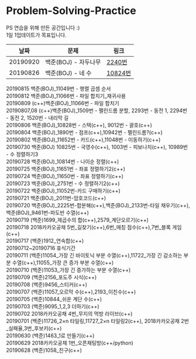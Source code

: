 # Problem-Solving-Practice
PS 연습을 위해 만든 공간입니다 :)<br>
1일 1업데이트가 목표입니다.<br>

|날짜|문제|링크
|---|------|---|
|20190920|백준(BOJ) - 자두나무|<a href="http://bitly.kr/R9hUoT6" target="_blank">2240번</a>|
|20190826|백준(BOJ) - 네 수|<a href="http://bitly.kr/luhdVgF" target="_blank">10824번</a>|
20190815 백준(BOJ)_11049번 - 행렬 곱셈 순서<br>
20190812 백준(BOJ)_11066번 - 파일 합치기_재귀사용<br>
20190809 (c++)백준(BOJ)_11066번 - 파일 합치기<br>
20190807,08 (c++)백준(BOJ)_1509번 - 팰린드롬 분할, 2293번 - 동전 1, 2294번 - 동전 2, 1520번 - 내리막 길<br>
20190806 백준(BOJ)_10828번 - 스택(c++), 9012번 - 괄호(c++)<br>
20190804 백준(BOJ)_1890번 - 점프(c++),10942번 - 팰린드롬?(c++)<br>
20190802 백준(BOJ)_11652번 - 카드(c++),11048번 - 이동하기(c++)<br>
20190730 백준(BOJ) 10825번 - 국영수(c++), 1003번 - 피보나치(c++), 10989번 - 수 정렬하기3<br>
20190728 백준(BOJ)_10814번 - 나이순 정렬(c++)<br>
20190725 백준(BOJ)_11651번 - 좌표 정렬하기2(c++)<br>
20190724 백준(BOJ)_11650번 - 좌표 정렬하기(c++)<br>
20190723 백준(BOJ)_2751번 - 수 정렬하기2(c++)<br>
20190722 백준(BOJ)_11052번-카드 구매하기(c++)<br>
20190721 백준(BOJ)_2011번-암호코드(c++)<br>
20190720 백준(BOJ)_2225번-합분해(c++),백준(BOJ)_2133번-타일 채우기(c++),백준(BOJ)_9461번-파도반 수열(c++)<br>
20190719 (백준)1699_제곱수의 합(c++),2579_계단오르기(c++)<br>
20190718 2018카카오공채 5번_길찾기(c++),6번_매칭 점수(c++),7번_블록 게임(c++)<br>
20190717 (백준)1912_연속합(c++)<br>
20190712~20190716 휴식기간<br>
20190711 (백준)11054_가장 긴 바이토닉 부분 수열(c++),11722_가장 긴 감소하는 부분 수열(c++),11055_가장 큰 증가 부분 수열(c++)<br>
20190710 (백준)11053_가장 긴 증가하는 부분 수열(c++)<br>
20190709 (백준)2156_포도주 시식(c++)<br>
20190708 (백준)9456_스티커(c++)<br>
20190707 (백준)11057_오르막 수(c++),2193_이친수(c++)<br>
20190705 (백준)10844_쉬운 계단 수(c++)<br>
20190703 (백준)9095_1,2,3 더하기(c++)<br>
20190702 2018카카오공채 4번_무지의 먹방 라이브(c++)<br>
20190701 (백준)11726_2×n 타일링,11727_2×n 타일링2(c++), 2018카카오공채 2번_실패율,3번_후보키(c++)<br>
20190630 (백준)1463_1로 만들기(c++)<br>
20190629 2018카카오공채 1번_오픈채팅방(c++/python)<br>
20190628 (백준)1058_친구(c++)<br>
